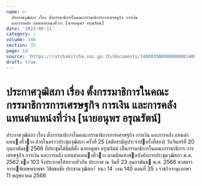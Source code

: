 ```yaml
---
name: >-
  ประกาศวุฒิสภา เรื่อง ตั้งกรรมาธิการในคณะกรรมาธิการการเศรษฐกิจ การเงิน
  และการคลัง แทนตำแหน่งที่ว่าง [นายอนุพร อรุณรัตน์]
date: '2023-05-11'
category: ง
volume: 140
section: 35
page: 14
source: 'https://ratchakitcha.soc.go.th/documents/140D035N0000000001400.pdf'
draft: true
---
```


# ประกาศวุฒิสภา เรื่อง ตั้งกรรมาธิการในคณะกรรมาธิการการเศรษฐกิจ การเงิน และการคลัง แทนตำแหน่งที่ว่าง [นายอนุพร อรุณรัตน์]

ประกาศวุฒิสภา เรื่อง ตั้งกรรมาธิการในคณะกรรมาธิการการเศรษฐกิจ การเงิน และการคลัง แทนตําแหนงที่วาง ด้วยในคราวประชุมวุฒิสภา ครั้งที่ 25 (สมัยสามัญประจําปครั้งที่สอง) วันจันทร์ที่ 20 กุมภาพันธ 2566 ที่ประชุมได้มีมติตั้ง นายอนุพร อรุณรัตน์ เป็นกรรมาธิการในคณะกรรมาธิการ การเศรษฐกิจ การเงิน และการคลัง แทนตําแหนงที่วาง ตามนัยแห่งขอบังคับการประชุมวุฒิสภา พ.ศ. 2562 ขอ 103 จึงประกาศให้ทราบทั่วกัน ประกาศ ณ วันที่ 23 กุมภาพันธ พ.ศ. 2566 ศาสตราจารยพิเศษพรเพชร วิชิตชลชัย ประธานวุฒิสภา ้ หนา 14 ่ เลม 140 ตอนที่ 35 ง ราชกิจจานุเบกษา 11 พฤษภาคม 2566
